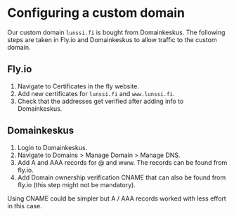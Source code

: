 # Configuring a custom domain

Our custom domain `lunssi.fi` is bought from Domainkeskus. The following steps are taken in Fly.io and Domainkeskus to allow traffic to the custom domain.

## Fly.io

1. Navigate to Certificates in the fly website.
2. Add new certificates for `lunssi.fi` and `www.lunssi.fi`.
3. Check that the addresses get verified after adding info to Domainkeskus.

## Domainkeskus

1. Login to Domainkeskus.
2. Navigate to Domains > Manage Domain > Manage DNS.
3. Add A and AAA records for @ and www. The records can be found from fly.io.
4. Add Domain ownership verification CNAME that can also be found from fly.io (this step might not be mandatory).

Using CNAME could be simpler but A / AAA records worked with less effort in this case.
